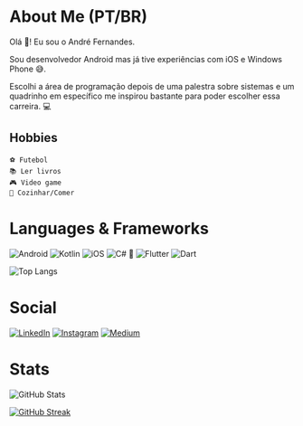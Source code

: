 # About Me (PT/BR)

Olá 👋! Eu sou o André Fernandes. 

Sou desenvolvedor Android mas já tive experiências com iOS e Windows Phone 😅.

Escolhi a área de programação depois de uma palestra sobre sistemas e um quadrinho em específico me inspirou bastante para poder escolher essa carreira. 💻 

## Hobbies

    ⚽ Futebol
    📚 Ler livros
    🎮 Video game
    🍔 Cozinhar/Comer

# Languages & Frameworks

![Android](https://img.shields.io/badge/Android-000?style=for-the-badge&logo=android)
![Kotlin](https://img.shields.io/badge/Kotlin-000?style=for-the-badge&logo=Kotlin)
![iOS](https://img.shields.io/badge/iOS-000?style=for-the-badge&logo=apple)
![C#](https://img.shields.io/badge/C%23-000?style=for-the-badge&logo=c-sharp&logoColor)
🚧 ![Flutter](https://img.shields.io/badge/Flutter-000?style=for-the-badge&logo=flutter)
![Dart](https://img.shields.io/badge/Dart-000?style=for-the-badge&logo=flutter)  

![Top Langs](https://github-readme-stats-git-masterrstaa-rickstaa.vercel.app/api/top-langs/?username=AndreFRSales&layout=compact&bg_color=000&border_color=512DA8&title_color=512DA8&text_color=FFF&hide_title=true)

# Social

[![LinkedIn](https://img.shields.io/badge/LinkedIn-000?style=for-the-badge&logo=linkedin&logoColor=0E76A8)](https://www.linkedin.com/in/andrefrsales/)
[![Instagram](https://img.shields.io/badge/Instagram-000?style=for-the-badge&logo=instagram)](https://www.linkedin.com/in/andrefrsales/)
[![Medium](https://img.shields.io/badge/Medium-000?style=for-the-badge&logo=medium)](https://medium.com/@andrefernandes.sales)

# Stats

![GitHub Stats](https://github-readme-stats.vercel.app/api?username=AndreFRSales&theme=transparent&bg_color=000&border_color=512DA8&show_icons=true&icon_color=536DFE&title_color=512DA8&text_color=FFF&hide_title=true)

[![GitHub Streak](https://streak-stats.demolab.com/?user=AndreFRSales&theme=bear&background=000&border=512DA8&dates=FFF&mode=weekly&fire=536DFE&ring=536DFE&currStreakNum=512DA8&currStreakLabel=536DFE&sideNums=512DA8&sideLabels=536DFE)](https://git.io/streak-stats)